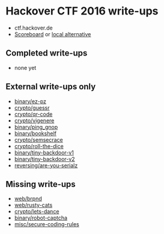# Hackover CTF 2016 write-ups

* ctf.hackover.de
* [Scoreboard](https://ctf.hackover.de/ranking/) or [local alternative](scoreboard.txt)

## Completed write-ups

* none yet

## External write-ups only

* [binary/ez-pz](binary/ez-pz)
* [crypto/guessr](crypto/guessr)
* [crypto/qr-code](crypto/qr-code)
* [crypto/vigenere](crypto/vigenere)
* [binary/ping_gnop](binary/ping_gnop)
* [binary/bookshelf](binary/bookshelf)
* [crypto/semsecrace](crypto/semsecrace)
* [crypto/roll-the-dice](crypto/roll-the-dice)
* [binary/tiny-backdoor-v1](binary/tiny-backdoor-v1)
* [binary/tiny-backdoor-v2](binary/tiny-backdoor-v2)
* [reversing/are-you-serialz](reversing/are-you-serialz)

## Missing write-ups

* [web/brpnd](web/brpnd)
* [web/rusty-cats](web/rusty-cats)
* [crypto/lets-dance](crypto/lets-dance)
* [binary/robot-captcha](binary/robot-captcha)
* [misc/secure-coding-rules](misc/secure-coding-rules)
